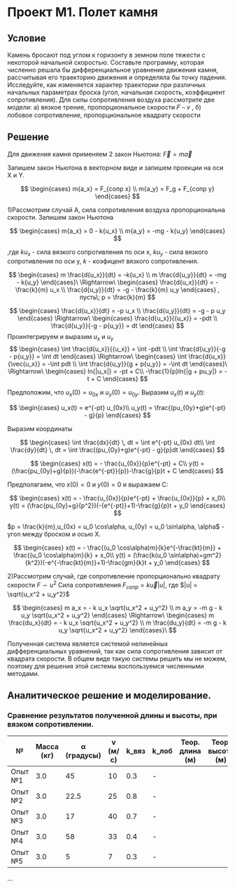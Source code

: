 # Проект М1. Полет камня

## Условие
Камень бросают под углом к горизонту в земном поле
тяжести с некоторой начальной скоростью. Составьте программу, которая
численно решала бы дифференциальное уравнение движения камня,
рассчитывая его траекторию движения и определяла бы точку падения.
Исследуйте, как изменяется характер траектории при различных начальных
параметрах броска (угол, начальная скорость, коэффициент сопротивления).
Для силы сопротивления воздуха рассмотрите две модели: а) вязкое трение,
пропорциональное скорости 𝐹 ∼ 𝑣 , б) лобовое сопротивление,
пропорциональное квадрату скорости

## Решение
Для движения камня применяем 2 закон Ньютона:
$\vec{F} = m \vec{a}$

Запишем закон Ньютона в векторном виде и запишем проекции на оси X и Y. 

$$
\begin{cases}
m{a_x} = F_{сопр x} \\
m{a_y} = F_g + F_{сопр y}
\end{cases}
$$

1)Рассмотрим случай A, сила сопротивления воздуха пропорциональна скорости. 
Запишем закон Ньютона

$$
\begin{cases}
m{a_x} = 0 - k{u_x} \\
m{a_y} = -mg - k{u_y}
\end{cases}
$$

,где $k{u_x}$ - сила вязкого сопротивления по оси x, $k{u_y}$ - сила
вязкого сопротивления по оси y, $k$ - коэфицент вязкого сопротивления.

$$
\begin{cases}
m \frac{d{u_x}}{dt} = -k{u_x} \\
m \frac{d{u_y}}{dt} = -mg - k{u_y}
\end{cases}\
\Rightarrow\
\begin{cases}
\frac{d{u_x}}{dt} = -\frac{k}{m} u_x \\
\frac{d{u_y}}{dt} = -g - \frac{k}{m} u_y
\end{cases}
, пусть\; p = \frac{k}{m}
$$

$$
\begin{cases}
\frac{d{u_x}}{dt} = -p u_x \\
\frac{d{u_y}}{dt} = -g - p u_y
\end{cases}
\Rightarrow\
\begin{cases}
\frac{d{u_x}}{{u_x}} = -pdt \\
\frac{d{u_y}}{-g - p{u_y}} = dt
\end{cases}
$$ Проинтегрируем и выразим ${u_x}$ и ${u_y}$
$$
\begin{cases}
\int \frac{d{u_x}}{{u_x}} = \int -pdt \\
\int \frac{d{u_y}}{-g - p{u_y}} = \int dt
\end{cases} 
\Rightarrow\
\begin{cases}
\int \frac{d{u_x}}{\vec{u_x}} = -\int pdt \\
\int \frac{d{u_y}}{g + p{u_y}} = -\int dt
\end{cases}\
\Rightarrow\
\begin{cases}
ln{|u_x|} = -pt + C\\
-\frac{1}{p}ln{|g + pu_y|} = -t + C
\end{cases}
$$

Предположим, что $u_x(0) = u_{0x}$ и $u_y(0) = u_{0y}$. Выразим $u_x(t)$ и $u_y(t)$:

$$
\begin{cases}
u_x(t) = e^{-pt} u_{0x}\\
u_y(t) = \frac{(pu_{0y}+g)e^{-pt} - g}{p}
\end{cases}
$$

Выразим координаты

$$
\begin{cases}
\int \frac{dx}{dt} \, dt = \int e^{-pt} u_{0x} dt\\
\int \frac{dy}{dt} \, dt = \int \frac{(pu_{0y}+g)e^{-pt} - g}{p}dt
\end{cases}
$$

$$
\begin{cases}
x(t) = - \frac{u_{0x}}{p}e^{-pt} + C\\
y(t) = (\frac{pu_{0y}+g}{p})(-\frac{e^{-pt}}{p})-\frac{g}{p}t + C
\end{cases}
$$

Предполагаем, что $x(0) = 0$ и $y(0) = 0$ и выражаем C:

$$
\begin{cases}
x(t) = - \frac{u_{0x}}{p}e^{-pt} + \frac{u_{0x}}{p} + x_0\\
y(t) = (\frac{pu_{0y}+g}{p^2})(-{e^{-pt}}+1)-\frac{g}{p}t + y_0
\end{cases}
$$

$p = \frac{k}{m},u_{0x} = u_0 \cos\alpha, u_{0y} = u_0 \sin\alpha, \alpha$ - угол между броском и осью X.

$$
\begin{cases}
x(t) = - \frac{(u_0 \cos\alpha)m}{k}e^{-\frac{kt}{m}} + \frac{(u_0 \cos\alpha)m}{k} + x_0\\
y(t) = (\frac{k(u_0 \sin\alpha)+gm^2}{k^2})(-e^{-\frac{kt}{m}}+1)-\frac{gm}{k}t + y_0
\end{cases}
$$

2)Рассмотрим случай, где сопротивление пропорционально квадрату скорости $F \sim u^2$
Сила сопротивления $F_{сопр} = k \vec{u} |u|$, где $|u| = \sqrt{u_x^2 + u_y^2}$

$$
\begin{cases}
m a_x = - k u_x \sqrt{u_x^2 + u_y^2} \\
m a_y = -m g - k u_y \sqrt{u_x^2 + u_y^2}
\end{cases}
\Rightarrow\
\begin{cases}
m \frac{du_x}{dt} = - k u_x \sqrt{u_x^2 + u_y^2} \\
m \frac{du_y}{dt} = -m g - k u_y \sqrt{u_x^2 + u_y^2}
\end{cases}\
$$

Полученная система является системой нелинейных дифференциальных уравнений, так как сила сопротивления зависит 
от квадрата скорости. В общем виде такую системы решить мы не можем, поэтому для решения этой системы
воспользуемся численными методами.

## Аналитическое решение и моделирование.

### Сравнение результатов полученной длины и высоты, при вязком сопротивлении.

| №       | Масса (кг) | α (градусы) | v (м/с) | k_вяз | k_лоб | Теор. длина (м) | Теор. высота (м) | Модел. длина (м) | Модел. высота (м) |
|---------|------------|------------|---------|-------|-------|-------------|------------------|------------|-------------|
| Опыт №1 | 3.0        | 45         | 10      | 0.3   | -     |  |  |  |  |
| Опыт №2 | 3.0        | 22.5       | 25      | 0.8   | -     |  |  |  |  |
| Опыт №3 | 3.0        | 17         | 40      | 0.7   | -     |  |  |  |  |
| Опыт №4 | 3.0        | 58         | 33      | 0.4   | -     |  |  |  |  |
| Опыт №5 | 3.0        | 5          | 7       | 0.3   | -     |  |  |  |  |
...


